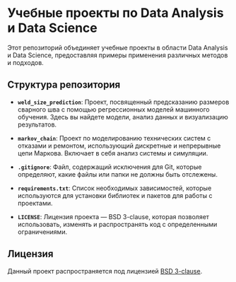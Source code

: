# Учебные проекты по Data Analysis и Data Science

Этот репозиторий объединяет учебные проекты в области Data Analysis и Data Science, предоставляя примеры применения различных методов и подходов.

## Структура репозитория

- **`weld_size_prediction`**: Проект, посвященный предсказанию размеров сварного шва с помощью регрессионных моделей машинного обучения. Здесь вы найдете модели, анализ данных и визуализацию результатов.
  
- **`markov_chain`**: Проект по моделированию технических систем с отказами и ремонтом, использующий дискретные и непрерывные цепи Маркова. Включает в себя анализ системы и симуляции.

- **`.gitignore`**: Файл, содержащий исключения для Git, которые определяют, какие файлы или папки не должны быть отслежены.

- **`requirements.txt`**: Список необходимых зависимостей, которые используются для установки библиотек и пакетов для работы с проектами.

- **`LICENSE`**: Лицензия проекта — BSD 3-clause, которая позволяет использовать, изменять и распространять код с определенными ограничениями.

## Лицензия

Данный проект распространяется под лицензией [BSD 3-clause](LICENSE).
